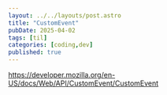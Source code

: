 ```yaml
---
layout: ../../layouts/post.astro
title: "CustomEvent"
pubDate: 2025-04-02
tags: [til]
categories: [coding,dev]
published: true
---
```


https://developer.mozilla.org/en-US/docs/Web/API/CustomEvent/CustomEvent
